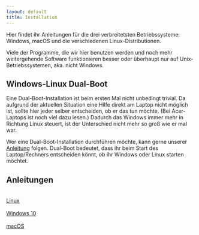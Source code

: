 ```yaml
---
layout: default
title: Installation
---
```


Hier findet ihr Anleitungen für die drei verbreitetsten Betriebssysteme: Windows, macOS und
die verschiedenen Linux-Distributionen.

Viele der Programme, die wir hier benutzen werden und noch mehr weitergehende Software
funktionieren besser oder überhaupt nur auf Unix-Betriebssystemen, aka. nicht Windows.


## Windows-Linux Dual-Boot

Eine Dual-Boot-Installation ist beim ersten Mal nicht unbedingt trivial.
Da aufgrund der aktuellen Situation eine Hilfe direkt am Laptop nicht möglich ist,
sollte hier jeder selber entscheiden, ob er das tun möchte.
(Bei Acer-Laptops ist noch viel dazu lesen.)
Dadurch das Windows immer mehr in Richtung Linux steuert,
ist der Unterschied nicht mehr so groß wie er mal war.

Wer eine Dual-Boot-Installation durchführen möchte,
kann gerne unserer [Anleitung](dualboot.html) folgen.
Dual-Boot bedeutet, dass ihr beim Start des Laptop/Rechners entscheiden könnt,
ob ihr Windows oder Linux starten möchtet.

<!--
Der Kurs ist zwar auch auf mit einem Windows-Rechner zu absolvieren,
aber gerade auch in Hinblick auf das weitergehende Studium empfehlen wir euch,
parallel auf eurem Rechner Linux zu installieren.
So könnt ihr beim hochfahren zwischen den beiden Betriebssystemen wählen.

Bei der Installation unterstützen wir euch gerne, schreibt uns einfach eine Email
oder kommt vorbei.

Außerdem haben wir eine  [Anleitung](dualboot.html) zur Installation
eines Windows/Linux Dual Boot Systems geschrieben, falls ihr es selbst versuchen möchtet.
-->

## Anleitungen

<div class="row">
  <div class="col-md-4">
    <a class="btn btn-outline-dark btn-block" href="/install/linux.html" role="button">
      <i class="fa fa-5x fa-linux" aria-hidden="true"></i><br>
      Linux
    </a>
  </div>
  <div class="col-md-4">
    <a class="btn btn-outline-dark btn-block" href="/install/windows.html" role="button">
      <i class="fa fa-5x fa-windows" aria-hidden="true"></i><br>
      Windows 10<br>
    </a>
  </div>
  <div class="col-md-4">
    <a class="btn btn-outline-dark btn-block" href="/install/macos.html" role="button">
      <i class="fa fa-5x fa-apple" aria-hidden="true"></i><br>
      macOS
    </a>
  </div>
</div>
